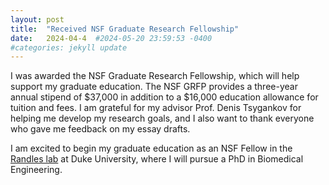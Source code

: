 ```yaml
---
layout: post
title:  "Received NSF Graduate Research Fellowship"
date:   2024-04-4  #2024-05-20 23:59:53 -0400
#categories: jekyll update
---
```

I was awarded the NSF Graduate Research Fellowship, which will help support my graduate education. The NSF GRFP provides a three-year annual stipend of $37,000 in addition to a $16,000 education allowance for tuition and fees. I am grateful for my advisor Prof. Denis Tsygankov for helping me develop my research goals, and I also want to thank everyone who gave me feedback on my essay drafts. 

I am excited to begin my graduate education as an NSF Fellow in the [Randles lab][randles-lab] at Duke University, where I will pursue a PhD in Biomedical Engineering.


[randles-lab]: https://randleslab.pratt.duke.edu/
